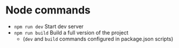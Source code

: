 # Node commands
- `npm run dev` Start dev server
- `npm run build` Build a full version of the project
    - (`dev` and `build` commands configured in package.json scripts)